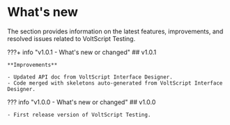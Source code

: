 # What's new

The section provides information on the latest features, improvements, and resolved issues related to VoltScript Testing.

???+ info "v1.0.1 - What's new or changed"
    ## v1.0.1

    **Improvements**
    
    - Updated API doc from VoltScript Interface Designer.
    - Code merged with skeletons auto-generated from VoltScript Interface Designer.

??? info "v1.0.0 - What's new or changed"
    ## v1.0.0

    - First release version of VoltScript Testing.